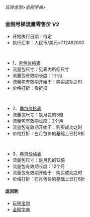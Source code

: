 ###### 玩转金刚>金刚字典>
### 金刚号梯流量零售价 V2
- 开始执行日期：待定
- 执行汇率：人民币/美元=7.12482000
<br>

- 1、[月包价格表](https://github.com/a2zitpro/web/blob/master/LadderFree/kkDictionary/DTPrice/MonthPackagePrice.md)
- 流量包尺寸：见表内所标尺寸
- 流量包有效期长度：1个月
- 流量包有效期开始于：购买成功之时
- 价格打折：零折扣
<br>

- 2、[季包价格表](https://github.com/a2zitpro/web/blob/master/LadderFree/kkDictionary/DTPrice/SeasonPackagePrice.md)
- 流量包尺寸：是月包的3倍
- 流量包有效期长度：3个月
- 流量包有效期开始于：购买成功之时
- 价格打折：在月包价的基础上已打9折
<br>

- 3、[年包价格表](https://github.com/a2zitpro/web/blob/master/LadderFree/kkDictionary/DTPrice/YearPackagePrice.md)
- 流量包尺寸：是月包的12倍
- 流量包有效期长度：12个月
- 流量包有效期开始于：购买成功之时
- 价格打折：在月包价的基础上已打6折



#### 返回到
- [玩转金刚](https://github.com/a2zitpro/web/blob/master/LadderFree/A.md)
- [金刚字典](https://github.com/a2zitpro/web/blob/master/LadderFree/kkDictionary/KKDictionary.md)
